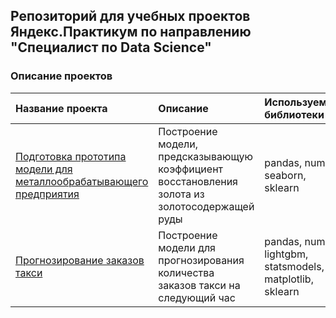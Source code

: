 ## Репозиторий для учебных проектов Яндекс.Практикум по направлению "Специалист по Data Science"

### Описание проектов

| Название проекта | Описание | Используемые библиотеки | Папка |
| :-------------------- | :--------------------- |:--------------------------- |:---------------------------|
| [Подготовка прототипа модели для металлообрабатывающего предприятия](https://github.com/aleksandrlashmanov/YP-train-projects/tree/main/YP-taxi-project) | Построение модели, предсказывающую коэффициент восстановления золота из золотосодержащей руды | pandas, numpy, seaborn, sklearn | YP-sprint9-project |
| [Прогнозирование заказов такси](https://github.com/aleksandrlashmanov/YP-train-projects/tree/main/YP-gold_ore-project ) | Построение модели для прогнозирования количества заказов такси на следующий час | pandas, numpy, lightgbm, statsmodels, matplotlib, sklearn | YP-sprint12-project |
